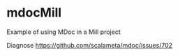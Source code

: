 # mdocMill
Example of using MDoc in a Mill project

Diagnose https://github.com/scalameta/mdoc/issues/702